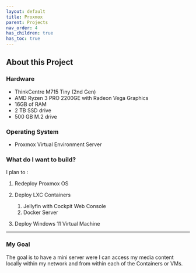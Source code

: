 ```yaml
---
layout: default
title: Proxmox
parent: Projects
nav_order: 4
has_children: true
has_toc: true
---
```


## About this Project

### Hardware

- ThinkCentre M715 Tiny (2nd Gen)  
- AMD Ryzen 3 PRO 2200GE with Radeon Vega Graphics  
- 16GB of RAM  
- 2 TB SSD drive
- 500 GB M.2 drive

### Operating System

- Proxmox Virtual Environment Server

### What do I want to build?

I plan to :

1. Redeploy Proxmox OS  
2. Deploy LXC Containers
   1. Jellyfin with Cockpit Web Console  
   2. Docker Server

3. Deploy Windows 11 Virtual Machine


---
### My Goal
The goal is to have a mini server were I can access my media content locally within my network and from within each of the Containers or VMs. 